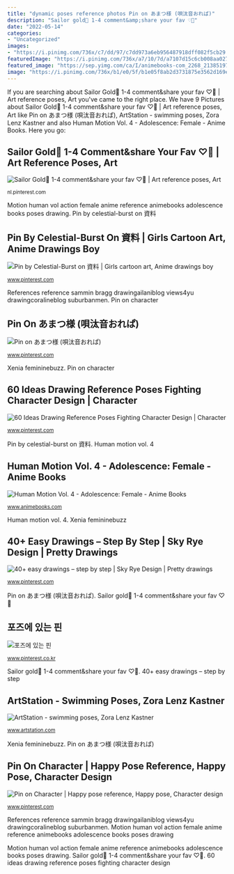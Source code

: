 ```yaml
---
title: "dynamic poses reference photos Pin on あまつ様 (唄汰音おれぱ)"
description: "Sailor gold🌙 1-4 comment&amp;share your fav ♡🌠"
date: "2022-05-14"
categories:
- "Uncategorized"
images:
- "https://i.pinimg.com/736x/c7/dd/97/c7dd973a6eb956487918dff082f5cb29.jpg"
featuredImage: "https://i.pinimg.com/736x/a7/10/7d/a7107d15c6cb008aa027556d18ffd73b.jpg"
featured_image: "https://sep.yimg.com/ca/I/animebooks-com_2268_213851974.jpg"
image: "https://i.pinimg.com/736x/b1/e0/5f/b1e05f8ab2d3731875e3562d169e976a.jpg"
---
```


If you are searching about Sailor Gold🌙 1-4 comment&amp;share your fav ♡🌠 | Art reference poses, Art you've came to the right place. We have 9 Pictures about Sailor Gold🌙 1-4 comment&amp;share your fav ♡🌠 | Art reference poses, Art like Pin on あまつ様 (唄汰音おれぱ), ArtStation - swimming poses, Zora Lenz Kastner and also Human Motion Vol. 4 - Adolescence: Female - Anime Books. Here you go:

## Sailor Gold🌙 1-4 Comment&amp;share Your Fav ♡🌠 | Art Reference Poses, Art

![Sailor Gold🌙 1-4 comment&amp;share your fav ♡🌠 | Art reference poses, Art](https://i.pinimg.com/736x/c7/dd/97/c7dd973a6eb956487918dff082f5cb29.jpg "Sailor gold🌙 1-4 comment&amp;share your fav ♡🌠")

<small>nl.pinterest.com</small>

Motion human vol action female anime reference animebooks adolescence books poses drawing. Pin by celestial-burst on 資料

## Pin By Celestial-Burst On 資料 | Girls Cartoon Art, Anime Drawings Boy

![Pin by Celestial-Burst on 資料 | Girls cartoon art, Anime drawings boy](https://i.pinimg.com/736x/f6/bd/21/f6bd211c55fdf70b0710015a7a29f28b.jpg "Sailor gold🌙 1-4 comment&amp;share your fav ♡🌠")

<small>www.pinterest.com</small>

References reference sammin bragg drawingailaniblog views4yu drawingcoralineblog suburbanmen. Pin on character

## Pin On あまつ様 (唄汰音おれぱ)

![Pin on あまつ様 (唄汰音おれぱ)](https://i.pinimg.com/736x/b1/e0/5f/b1e05f8ab2d3731875e3562d169e976a.jpg "Human motion vol. 4")

<small>www.pinterest.com</small>

Xenia femininebuzz. Pin on character

## 60 Ideas Drawing Reference Poses Fighting Character Design | Character

![60 Ideas Drawing Reference Poses Fighting Character Design | Character](https://i.pinimg.com/736x/a7/10/7d/a7107d15c6cb008aa027556d18ffd73b.jpg "Pin by celestial-burst on 資料")

<small>www.pinterest.com</small>

Pin by celestial-burst on 資料. Human motion vol. 4

## Human Motion Vol. 4 - Adolescence: Female - Anime Books

![Human Motion Vol. 4 - Adolescence: Female - Anime Books](https://sep.yimg.com/ca/I/animebooks-com_2268_213851974.jpg "Human motion vol. 4")

<small>www.animebooks.com</small>

Human motion vol. 4. Xenia femininebuzz

## 40+ Easy Drawings – Step By Step | Sky Rye Design | Pretty Drawings

![40+ easy drawings – step by step | Sky Rye Design | Pretty drawings](https://i.pinimg.com/736x/22/e2/e0/22e2e08dac8014260a8b60784759980e.jpg "60 ideas drawing reference poses fighting character design")

<small>www.pinterest.com</small>

Pin on あまつ様 (唄汰音おれぱ). Sailor gold🌙 1-4 comment&amp;share your fav ♡🌠

## 포즈에 있는 핀

![포즈에 있는 핀](https://i.pinimg.com/736x/0d/68/38/0d6838f4e344ac865aec9418d01b26de--ravens-bodies.jpg "Motion human vol action female anime reference animebooks adolescence books poses drawing")

<small>www.pinterest.co.kr</small>

Sailor gold🌙 1-4 comment&amp;share your fav ♡🌠. 40+ easy drawings – step by step

## ArtStation - Swimming Poses, Zora Lenz Kastner

![ArtStation - swimming poses, Zora Lenz Kastner](https://cdna.artstation.com/p/assets/images/images/000/658/350/large/zora-kastner-11051943-1112132888812734-3921724337969188166-o.jpg?1430073527 "Poses drawing swimming reference pose female body artstation zora sketch draw gesture sketching drawings anime references swim dynamic kastner manga")

<small>www.artstation.com</small>

Xenia femininebuzz. Pin on あまつ様 (唄汰音おれぱ)

## Pin On Character | Happy Pose Reference, Happy Pose, Character Design

![Pin on Character | Happy pose reference, Happy pose, Character design](https://i.pinimg.com/736x/e6/47/25/e64725b81a7b782837194c2a8d46d6e9.jpg "Pin on character")

<small>www.pinterest.com</small>

References reference sammin bragg drawingailaniblog views4yu drawingcoralineblog suburbanmen. Motion human vol action female anime reference animebooks adolescence books poses drawing

Motion human vol action female anime reference animebooks adolescence books poses drawing. Sailor gold🌙 1-4 comment&amp;share your fav ♡🌠. 60 ideas drawing reference poses fighting character design
